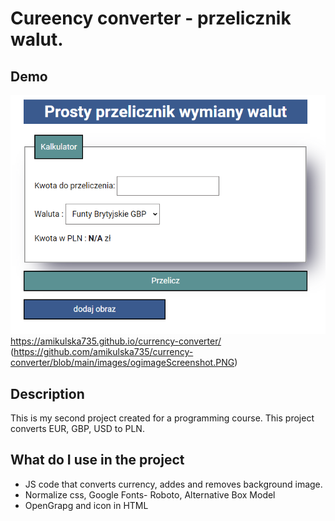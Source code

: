 # Cureency converter - przelicznik walut.
## Demo 
![Screenshot from side](https://github.com/amikulska735/currency-converter/blob/main/images/screenshot.png)
https://amikulska735.github.io/currency-converter/
(https://github.com/amikulska735/currency-converter/blob/main/images/ogimageScreenshot.PNG)
## Description
This is my second project created for a programming course. This project converts EUR, GBP, USD to PLN.
## What do I use in the project
- JS code that converts currency, addes and removes background image.
- Normalize css, Google Fonts- Roboto, Alternative Box Model
- OpenGrapg and icon in HTML
